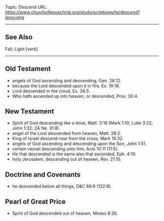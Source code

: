 Topic: Descend
URL: https://www.churchofjesuschrist.org/study/scriptures/tg/descend?lang=eng

---

## See Also

Fall; Light [verb]

---

## Old Testament

- angels of God ascending and descending, Gen. 28:12.
- because the Lord descended upon it in fire, Ex. 19:18.
- Lord descended in the cloud, Ex. 34:5.
- Who hath ascended up into heaven, or descended, Prov. 30:4.

## New Testament

- Spirit of God descending like a dove, Matt. 3:16 (Mark 1:10; Luke 3:22; John 1:32; 2Â Ne. 31:8).
- angel of the Lord descended from heaven, Matt. 28:2.
- King of Israel descend now from the cross, Mark 15:32.
- angels of God ascending and descending upon the Son, John 1:51.
- certain vessel descending unto him, Acts 10:11 (11:5).
- He that descended is the same also that ascended, Eph. 4:10.
- holy Jerusalem, descending out of heaven, Rev. 21:10.

## Doctrine and Covenants

- he descended below all things, D&C 88:6 (122:8).

## Pearl of Great Price

- Spirit of God descended out of heaven, Moses 6:26.

